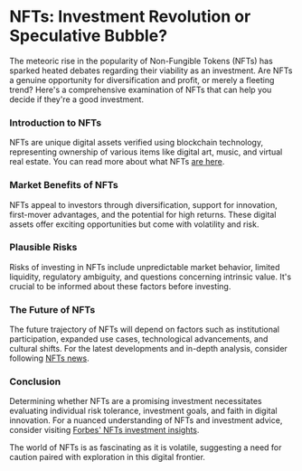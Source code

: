 # NFTs: Investment Revolution or Speculative Bubble?

The meteoric rise in the popularity of Non-Fungible Tokens (NFTs) has sparked heated debates regarding their viability as an investment. Are NFTs a genuine opportunity for diversification and profit, or merely a fleeting trend? Here's a comprehensive examination of NFTs that can help you decide if they're a good investment.

### Introduction to NFTs

NFTs are unique digital assets verified using blockchain technology, representing ownership of various items like digital art, music, and virtual real estate. You can read more about what NFTs [are here](https://www.investopedia.com/non-fungible-tokens-nft-5115211).

### Market Benefits of NFTs

NFTs appeal to investors through diversification, support for innovation, first-mover advantages, and the potential for high returns. These digital assets offer exciting opportunities but come with volatility and risk.

### Plausible Risks

Risks of investing in NFTs include unpredictable market behavior, limited liquidity, regulatory ambiguity, and questions concerning intrinsic value. It's crucial to be informed about these factors before investing.

### The Future of NFTs

The future trajectory of NFTs will depend on factors such as institutional participation, expanded use cases, technological advancements, and cultural shifts. For the latest developments and in-depth analysis, consider following [NFTs news](https://www.coindesk.com/nft/).

### Conclusion

Determining whether NFTs are a promising investment necessitates evaluating individual risk tolerance, investment goals, and faith in digital innovation. For a nuanced understanding of NFTs and investment advice, consider visiting [Forbes' NFTs investment insights](https://www.forbes.com/nft-investing).

The world of NFTs is as fascinating as it is volatile, suggesting a need for caution paired with exploration in this digital frontier.